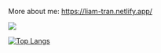 More about me: https://liam-tran.netlify.app/


![](https://github-readme-stats.vercel.app/api?username=huyhomie66&count_private=true&show_icons=true)


[![Top Langs](https://github-readme-stats.vercel.app/api/top-langs/?username=huyhomie66&layout=compact)](https://github.com/anuraghazra/github-readme-stats)
